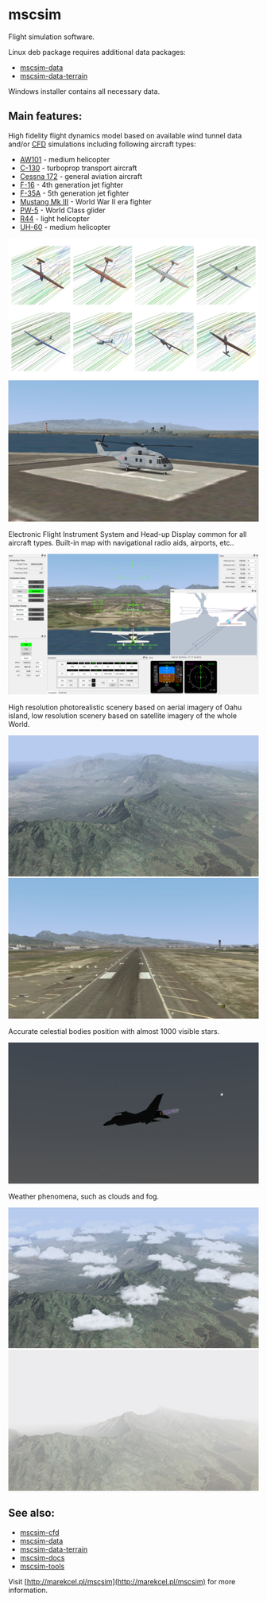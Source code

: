 # mscsim
Flight simulation software.

Linux deb package requires additional data packages:
* [mscsim-data](https://github.com/marek-cel/mscsim-data)
* [mscsim-data-terrain](https://github.com/marek-cel/mscsim-data-terrain)
 
Windows installer contains all necessary data.

## Main features:

High fidelity flight dynamics model based on available wind tunnel data and/or [CFD](https://en.wikipedia.org/wiki/Computational_fluid_dynamics) simulations including following aircraft types:

* [AW101](https://en.wikipedia.org/wiki/AgustaWestland_AW101) - medium helicopter
* [C-130](https://en.wikipedia.org/wiki/Lockheed_C-130_Hercules) - turboprop transport aircraft
* [Cessna 172](https://en.wikipedia.org/wiki/Cessna_172) - general aviation aircraft
* [F-16](https://en.wikipedia.org/wiki/General_Dynamics_F-16_Fighting_Falcon) - 4th generation jet fighter
* [F-35A](https://en.wikipedia.org/wiki/Lockheed_Martin_F-35_Lightning_II) - 5th generation jet fighter
* [Mustang Mk III](https://en.wikipedia.org/wiki/North_American_P-51_Mustang) - World War II era fighter
* [PW-5](https://en.wikipedia.org/wiki/PW-5) - World Class glider
* [R44](https://en.wikipedia.org/wiki/Robinson_R44) - light helicopter
* [UH-60](https://en.wikipedia.org/wiki/Sikorsky_UH-60_Black_Hawk) - medium helicopter

![AW101](screenshot_cfd.jpg)
![AW101](screenshot_aw101.jpg)

Electronic Flight Instrument System and Head-up Display common for all aircraft types. Built-in map with navigational radio aids, airports, etc..

![MScSim - GUI](screenshot_gui.jpg)

High resolution photorealistic scenery based on aerial imagery of Oahu island, low resolution scenery based on satellite imagery of the whole World.

![Scenery - Oahu](screenshot_oahu.jpg)
![Scenery - PHNL](screenshot_phnl.jpg)

Accurate celestial bodies position with almost 1000 visible stars.

![Stars](screenshot_stars.jpg)

Weather phenomena, such as clouds and fog.

![Clouds](screenshot_clouds.jpg)
![Fog](screenshot_fog.jpg)

## See also:
* [mscsim-cfd](https://github.com/marek-cel/mscsim-cfd)
* [mscsim-data](https://github.com/marek-cel/mscsim-data)
* [mscsim-data-terrain](https://github.com/marek-cel/mscsim-data-terrain)
* [mscsim-docs](https://github.com/marek-cel/mscsim-docs)
* [mscsim-tools](https://github.com/marek-cel/mscsim-tools)

Visit [http://marekcel.pl/mscsim](http://marekcel.pl/mscsim) for more information.
